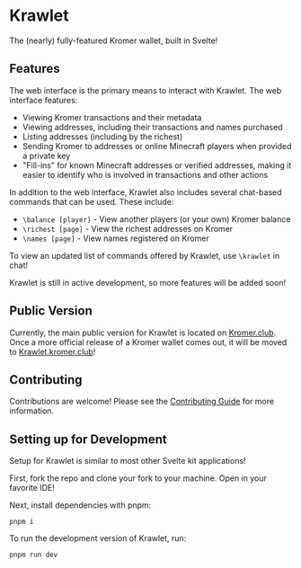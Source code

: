 # Krawlet

The (nearly) fully-featured Kromer wallet, built in Svelte!

## Features

The web interface is the primary means to interact with Krawlet.
The web interface features:

- Viewing Kromer transactions and their metadata
- Viewing addresses, including their transactions and names purchased
- Listing addresses (including by the richest)
- Sending Kromer to addresses or online Minecraft players when provided a private key
- "Fill-ins" for known Minecraft addresses or verified addresses, making it easier to identify who is involved in transactions and other actions

In addition to the web interface, Krawlet also includes several chat-based commands that can be used. These include:

- `\balance [player]` - View another players (or your own) Kromer balance
- `\richest [page]` - View the richest addresses on Kromer
- `\names [page]` - View names registered on Kromer

To view an updated list of commands offered by Krawlet, use `\krawlet` in chat!

Krawlet is still in active development, so more features will be added soon!

## Public Version

Currently, the main public version for Krawlet is located on [Kromer.club](https://www.kromer.club).
Once a more official release of a Kromer wallet comes out, it will be moved to [Krawlet.kromer.club](https://krawlet.kromer.club)!

## Contributing

Contributions are welcome! Please see the [Contributing Guide](CONTRIBUTING.md) for more information.

## Setting up for Development

Setup for Krawlet is similar to most other Svelte kit applications!

First, fork the repo and clone your fork to your machine. Open in your favorite IDE!

Next, install dependencies with pnpm:

```shell
pnpm i
```

To run the development version of Krawlet, run:

```shell
pnpm run dev
```
